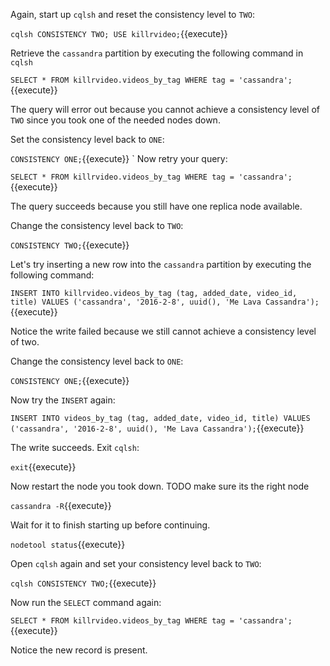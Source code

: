 Again, start up `cqlsh` and reset the consistency level to `TWO`:

`cqlsh
CONSISTENCY TWO;
USE killrvideo;`{{execute}}

Retrieve the `cassandra` partition by executing the following command in `cqlsh` 

`SELECT *
FROM killrvideo.videos_by_tag
WHERE tag = 'cassandra';`{{execute}}

The query will error out because you cannot achieve a consistency level of `TWO` since you took one of the needed nodes down.

Set the consistency level back to `ONE`:

`CONSISTENCY ONE;`{{execute}}
`
Now retry your query:

`SELECT *
FROM killrvideo.videos_by_tag
WHERE tag = 'cassandra';`{{execute}}

The query succeeds because you still have one replica node available.

Change the consistency level back to `TWO`:

`CONSISTENCY TWO;`{{execute}}

Let's try inserting a new row into the `cassandra` partition by executing the following command:

`INSERT INTO killrvideo.videos_by_tag (tag, added_date, video_id, title)
VALUES ('cassandra', '2016-2-8', uuid(), 'Me Lava Cassandra');`{{execute}}

Notice the write failed because we still cannot achieve a consistency level of two.

Change the consistency level back to `ONE`:

`CONSISTENCY ONE;`{{execute}}

Now try the `INSERT` again:

`INSERT INTO videos_by_tag (tag, added_date, video_id, title)
VALUES ('cassandra', '2016-2-8', uuid(), 'Me Lava Cassandra');`{{execute}}

The write succeeds. Exit `cqlsh`:

`exit`{{execute}}

Now restart the node you took down. 
TODO make sure its the right node

`cassandra -R`{{execute}}

Wait for it to finish starting up before continuing.

`nodetool status`{{execute}}

Open `cqlsh` again and set your consistency level back to `TWO`:

`cqlsh
CONSISTENCY TWO;`{{execute}}

Now run the `SELECT` command again:

`SELECT *
FROM killrvideo.videos_by_tag
WHERE tag = 'cassandra';`{{execute}}

Notice the new record is present.